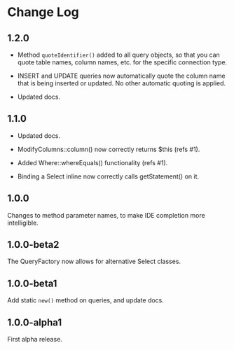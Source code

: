 # Change Log

## 1.2.0

- Method `quoteIdentifier()` added to all query objects, so that you can quote
  table names, column names, etc. for the specific connection type.

- INSERT and UPDATE queries now automatically quote the column name that is
  being inserted or updated. No other automatic quoting is applied.

- Updated docs.

## 1.1.0

- Updated docs.

- ModifyColumns::column() now correctly returns $this (refs #1).

- Added Where::whereEquals() functionality (refs #1).

- Binding a Select inline now correctly calls getStatement() on it.

## 1.0.0

Changes to method parameter names, to make IDE completion more intelligible.

## 1.0.0-beta2

The QueryFactory now allows for alternative Select classes.

## 1.0.0-beta1

Add static `new()` method on queries, and update docs.

## 1.0.0-alpha1

First alpha release.
